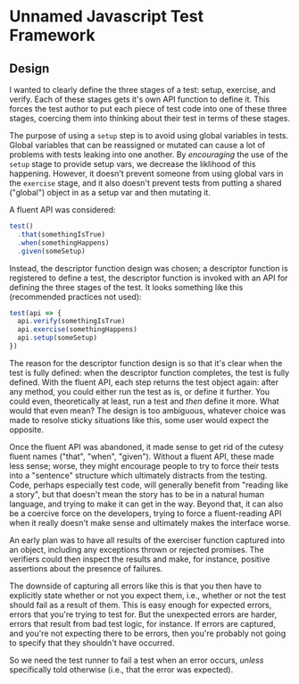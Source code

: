 # Unnamed Javascript Test Framework

## Design

I wanted to clearly define the three stages of a test: setup, exercise, and verify.
Each of these stages gets it's own API function to define it. This forces the test
author to put each piece of test code into one of these three stages, coercing them
into thinking about their test in terms of these stages.

The purpose of using a `setup` step is to avoid using global variables in tests.
Global variables that can be reassigned or mutated can cause a lot of problems with
tests leaking into one another. By _encouraging_ the use of the `setup` stage to provide
setup vars, we decrease the liklihood of this happening. However, it doesn't prevent
someone from using global vars in the `exercise` stage, and it also doesn't prevent tests
from putting a shared ("global") object in as a setup var and then mutating it.

A fluent API was considered:

```javascript
test()
  .that(somethingIsTrue)
  .when(somethingHappens)
  .given(someSetup)
```

Instead, the descriptor function design was chosen; a descriptor function is registered
to define a test, the descriptor function is invoked with an API for defining the
three stages of the test. It looks something like this (recommended practices not
used):

```javascript
test(api => {
  api.verify(somethingIsTrue)
  api.exercise(somethingHappens)
  api.setup(someSetup)
})
```

The reason for the descriptor function design is so that it's clear when the test is
fully defined: when the descriptor function completes, the test is fully defined. With
the fluent API, each step returns the test object again: after any method, you could
either run the test as is, or define it further. You could even, theoretically at least,
run a test and _then_ define it more. What would that even mean? The design is too
ambiguous, whatever choice was made to resolve sticky situations like this, some user
would expect the opposite.

Once the fluent API was abandoned, it made sense to get rid of the cutesy fluent names
("that", "when", "given"). Without a fluent API, these made less sense; worse, they might
encourage people to try to force their tests into a "sentence" structure which ultimately
distracts from the testing. Code, perhaps especially test code, will generally benefit
from "reading like a story", but that doesn't mean the story has to be in a natural human
language, and trying to make it can get in the way. Beyond that, it can also be a coercive
force on the developers, trying to force a fluent-reading API when it really doesn't make
sense and ultimately makes the interface worse.

An early plan was to have all results of the exerciser function captured into an object,
including any exceptions thrown or rejected promises. The verifiers could then inspect
the results and make, for instance, positive assertions about the presence of failures.

The downside of capturing all errors like this is that you then have to explicitly state
whether or not you expect them, i.e., whether or not the test should fail as a result of
them. This is easy enough for expected errors, errors that you're trying to test for.
But the unexpected errors are harder, errors that result from bad test logic, for instance.
If errors are captured, and you're not expecting there to be errors, then you're probably
not going to specify that they shouldn't have occurred.

So we need the test runner to fail a test when an error occurs, _unless_ specifically told
otherwise (i.e., that the error was expected).
